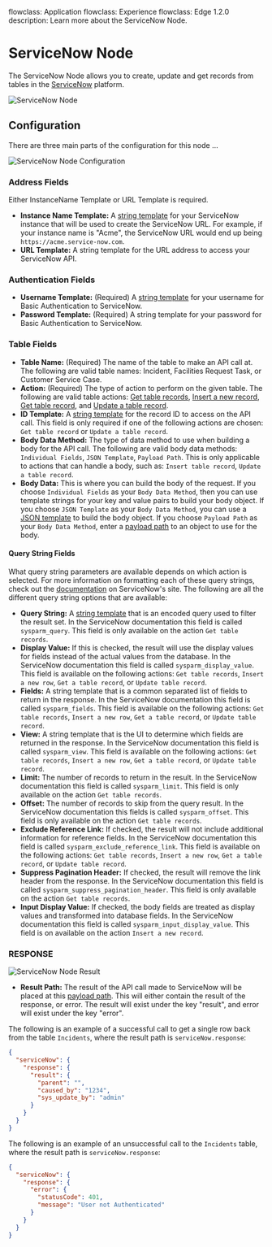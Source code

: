 flowclass: Application
flowclass: Experience
flowclass: Edge 1.2.0
description: Learn more about the ServiceNow Node.

# ServiceNow Node

The ServiceNow Node allows you to create, update and get records from tables in the [ServiceNow](https://servicenow.com) platform.

![ServiceNow Node](/images/workflows/data/service-now-node.png "ServiceNow Node")

## Configuration

There are three main parts of the configuration for this node ...

![ServiceNow Node Configuration](/images/workflows/data/service-now-node-configuration.png "ServiceNow Node Configuration")

### Address Fields

Either InstanceName Template or URL Template is required.

* **Instance Name Template:** A [string template](/workflows/accessing-payload-data/#string-templates) for your ServiceNow instance that will be used to create the ServiceNow URL. For example, if your instance name is "Acme", the ServiceNow URL would end up being `https://acme.service-now.com`.
* **URL Template:** A string template for the URL address to access your ServiceNow API.

### Authentication Fields

* **Username Template:** (Required) A [string template](/workflows/accessing-payload-data/#string-templates) for your username for Basic Authentication to ServiceNow.
* **Password Template:** (Required) A string template for your password for Basic Authentication to ServiceNow.

### Table Fields

* **Table Name:** (Required) The name of the table to make an API call at. The following are valid table names: Incident, Facilities Request Task, or Customer Service Case.
* **Action:** (Required) The type of action to perform on the given table. The following are valid table actions: [Get table records](https://developer.servicenow.com/app.do#!/rest_api_doc?id=c_TableAPI), [Insert a new record](https://developer.servicenow.com/app.do#!/rest_api_doc?id=r_TableAPI-POST), [Get table record](https://developer.servicenow.com/app.do#!/rest_api_doc?id=r_TableAPI-GETid), and [Update a table record](https://developer.servicenow.com/app.do#!/rest_api_doc?id=r_TableAPI-PUT).
* **ID Template:** A [string template](/workflows/accessing-payload-data/#string-templates) for the record ID to access on the API call. This field is only required if one of the following actions are chosen: `Get table record` or `Update a table record`.
* **Body Data Method:** The type of data method to use when building a body for the API call. The following are valid body data methods: `Individual Fields`, `JSON Template`, `Payload Path`. This is only applicable to actions that can handle a body, such as: `Insert table record`, `Update a table record`.
* **Body Data:** This is where you can build the body of the request. If you choose `Individual Fields` as your `Body Data Method`, then you can use template strings for your key and value pairs to build your body object. If you choose `JSON Template` as your `Body Data Method`, you can use a [JSON template](/workflows/accessing-payload-data/#json-templates) to build the body object. If you choose `Payload Path` as your `Body Data Method`, enter a [payload path](/workflows/accessing-payload-data/#payload-paths) to an object to use for the body.

#### Query String Fields

What query string parameters are available depends on which action is selected. For more information on formatting each of these query strings, check out the [documentation](https://developer.servicenow.com/app.do#!/rest_api_doc?id=r_TableAPI) on ServiceNow's site. The following are all the different query string options that are available:

* **Query String:** A [string template](/workflows/accessing-payload-data/#string-templates) that is an encoded query used to filter the result set. In the ServiceNow documentation this field is called `sysparm_query`. This field is only available on the action `Get table records`.
* **Display Value:** If this is checked, the result will use the display values for fields instead of the actual values from the database. In the ServiceNow documentation this field is called `sysparm_display_value`. This field is available on the following actions: `Get table records`, `Insert a new row`, `Get a table record`, or `Update table record`.
* **Fields:** A string template that is a common separated list of fields to return in the response. In the ServiceNow documentation this field is called `sysparm_fields`. This field is available on the following actions: `Get table records`, `Insert a new row`, `Get a table record`, or `Update table record`.
* **View:** A string template that is the UI to determine which fields are returned in the response. In the ServiceNow documentation this field is called `sysparm_view`. This field is available on the following actions: `Get table records`, `Insert a new row`, `Get a table record`, or `Update table record`.
* **Limit:** The number of records to return in the result. In the ServiceNow documentation this field is called `sysparm_limit`. This field is only available on the action `Get table records`.
* **Offset:** The number of records to skip from the query result. In the ServiceNow documentation this fields is called `sysparm_offset`. This field is only available on the action `Get table records`.
* **Exclude Reference Link:** If checked, the result will not include additional information for reference fields. In the ServiceNow documentation this field is called `sysparm_exclude_reference_link`. This field is available on the following actions: `Get table records`, `Insert a new row`, `Get a table record`, or `Update table record`.
* **Suppress Pagination Header:** If checked, the result will remove the link header from the response. In the ServiceNow documentation this field is called `sysparm_suppress_pagination_header`. This field is only available on the action `Get table records`.
* **Input Display Value:** If checked, the body fields are treated as display values and transformed into database fields. In the ServiceNow documentation this field is called `sysparm_input_display_value`. This field is on available on the action `Insert a new record`.

### RESPONSE

![ServiceNow Node Result](/images/workflows/data/service-now-node-result.png "ServiceNow Node Result")

* **Result Path:** The result of the API call made to ServiceNow will be placed at this [payload path](/workflows/accessing-payload-data/#payload-paths). This will either contain the result of the response, or error. The result will exist under the key "result", and error will exist under the key "error".

The following is an example of a successful call to get a single row back from the table `Incidents`, where the result path is `serviceNow.response`:

```json
{
  "serviceNow": {
    "response": {
      "result": {
        "parent": "",
        "caused_by": "1234",
        "sys_update_by": "admin"
      }
    }
  }
}
```

The following is an example of an unsuccessful call to the `Incidents` table, where the result path is `serviceNow.response`:

```json
{
  "serviceNow": {
    "response": {
      "error": {
        "statusCode": 401,
        "message": "User not Authenticated"
      }
    }
  }
}
```
